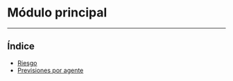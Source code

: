# Módulo principal
----------------------

## Índice

  * [Riesgo](./riesgo/riesgo.md)
  * [Previsiones por agente](./sh_previsiones/sh_previsiones.md)
